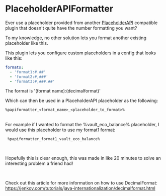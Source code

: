 # PlaceholderAPIFormatter

Ever use a placeholder provided from another [PlaceholderAPI](https://github.com/PlaceholderAPI/PlaceholderAPI) compatible plugin that doesn't quite have the number formatting you want? 

To my knowledge, no other solution lets you format another existing placeholder like this.

This plugin lets you configure custom placeholders in a config that looks like this:
```yaml
formats:
  - 'format1:#.##'
  - 'format2:#,###'
  - 'format3:#,###.##'
```

The format is '(format name):(decimalformat)'

Which can then be used in a PlaceholderAPI placeholder as the following: 
```
%papiformatter_<format_name>_<placeholder_to_format>%
```
<br>
For example if I wanted to format the %vault_eco_balance% placeholder, I would use this placeholder to use my format1 format:

```
 %papiformatter_format1_vault_eco_balance%
```

<br>

Hopefully this is clear enough, this was made in like 20 minutes to solve an interesting problem a friend had!

<br>

Check out this article for more information on how to use DecimalFormat: https://jenkov.com/tutorials/java-internationalization/decimalformat.html